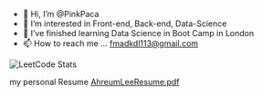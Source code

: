 - 👋 Hi, I’m @PinkPaca
- 👀 I’m interested in Front-end, Back-end, Data-Science
- 🌱 I’ve finished learning Data Science in Boot Camp in London
- 📫 How to reach me ... fmadkdl113@gmail.com

![LeetCode Stats](https://leetcard.jacoblin.cool/fmadkdl113?theme=light&font=Kreon)
<!---
PinkPaca/PinkPaca is a ✨ special ✨ repository because its `README.md` (this file) appears on your GitHub profile.
You can click the Preview link to take a look at your changes.
--->

my personal Resume
[AhreumLeeResume.pdf](https://github.com/PinkPaca/PinkPaca/files/11860018/AhreumLeeResume.pdf)
